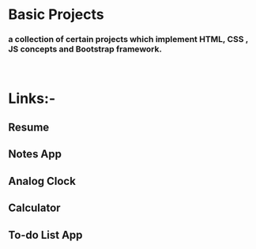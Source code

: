 <h1>Basic Projects</h1>
<h3>a collection of certain projects which implement HTML, CSS , JS concepts and Bootstrap framework.</h3><br/>

<h1>Links:- </h1>
<h2><a href="https://awesome-situ.netlify.app/" style="text-decoration:none;">Resume<a></h2>
<h2><a href="https://situ-notes.netlify.app/" style="text-decoration:none;">Notes App<a></h2>
<h2><a href="https://situ-analog-clock.netlify.app/" style="text-decoration:none;">Analog Clock<a></h2>
<h2><a href="https://mycalculator-pro.netlify.app/" style="text-decoration:none;">Calculator<a></h2>
<h2><a href="https://situ-todo-list-app.netlify.app/" style="text-decoration:none;">To-do List App<a></h2>


